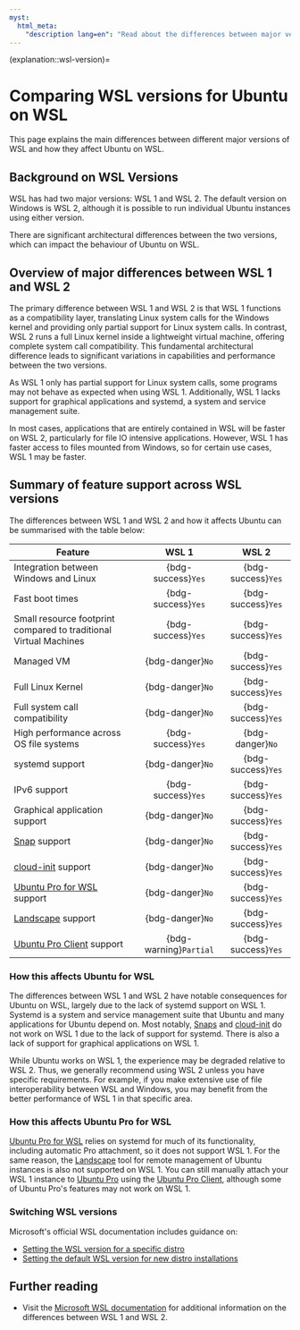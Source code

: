 ```yaml
---
myst:
  html_meta:
    "description lang=en": "Read about the differences between major versions of WSL, such as WSL 1 and WSL 2, and how it affects Ubuntu on WSL."
---
```


(explanation::wsl-version)=
# Comparing WSL versions for Ubuntu on WSL

This page explains the main differences between different major versions of WSL and how they affect Ubuntu on WSL.

## Background on WSL Versions

WSL has had two major versions: WSL 1 and WSL 2. The default version on Windows is WSL 2, although it is possible to run individual Ubuntu instances using either version.

There are significant architectural differences between the two versions, which can impact the behaviour of Ubuntu on WSL.

## Overview of major differences between WSL 1 and WSL 2

The primary difference between WSL 1 and WSL 2 is that WSL 1 functions as a compatibility layer, translating Linux system calls for the Windows kernel and providing only partial support for Linux system calls. In contrast, WSL 2 runs a full Linux kernel inside a lightweight virtual machine, offering complete system call compatibility. This fundamental architectural difference leads to significant variations in capabilities and performance between the two versions.

As WSL 1 only has partial support for Linux system calls, some programs may not behave as expected when using WSL 1. Additionally, WSL 1 lacks support for graphical applications and systemd, a system and service management suite.

In most cases, applications that are entirely contained in WSL will be faster on WSL 2, particularly for file IO intensive applications. However, WSL 1 has faster access to files mounted from Windows, so for certain use cases, WSL 1 may be faster.

## Summary of feature support across WSL versions

The differences between WSL 1 and WSL 2 and how it affects Ubuntu can be summarised with the table below:

| Feature                                                               |         WSL 1          |       WSL 2        |
| --------------------------------------------------------------------- | :--------------------: | :----------------: |
| Integration between Windows and Linux                                 |   {bdg-success}`Yes`   | {bdg-success}`Yes` |
| Fast boot times                                                       |   {bdg-success}`Yes`   | {bdg-success}`Yes` |
| Small resource footprint compared to traditional Virtual Machines     |   {bdg-success}`Yes`   | {bdg-success}`Yes` |
| Managed VM                                                            |    {bdg-danger}`No`    | {bdg-success}`Yes` |
| Full Linux Kernel                                                     |    {bdg-danger}`No`    | {bdg-success}`Yes` |
| Full system call compatibility                                        |    {bdg-danger}`No`    | {bdg-success}`Yes` |
| High performance across OS file systems                               |   {bdg-success}`Yes`   |  {bdg-danger}`No`  |
| systemd support                                                       |    {bdg-danger}`No`    | {bdg-success}`Yes` |
| IPv6 support                                                          |   {bdg-success}`Yes`   | {bdg-success}`Yes` |
| Graphical application support                                         |    {bdg-danger}`No`    | {bdg-success}`Yes` |
| [Snap](https://snapcraft.io/) support                                 |    {bdg-danger}`No`    | {bdg-success}`Yes` |
| [cloud-init](https://cloud-init.io/) support                          |    {bdg-danger}`No`    | {bdg-success}`Yes` |
| [Ubuntu Pro for WSL](../tutorials/getting-started-with-up4w/) support |    {bdg-danger}`No`    | {bdg-success}`Yes` |
| [Landscape](ref::landscape-client) support                            |    {bdg-danger}`No`    | {bdg-success}`Yes` |
| [Ubuntu Pro Client](ref::ubuntu-pro-client) support                   | {bdg-warning}`Partial` | {bdg-success}`Yes` |

### How this affects Ubuntu for WSL

The differences between WSL 1 and WSL 2 have notable consequences for Ubuntu on WSL, largely due to the lack of systemd support on WSL 1. Systemd is a system and service management suite that Ubuntu and many applications for Ubuntu depend on. Most notably, [Snaps](https://snapcraft.io/) and [cloud-init](https://cloud-init.io/) do not work on WSL 1 due to the lack of support for systemd. There is also a lack of support for graphical applications on WSL 1.

While Ubuntu works on WSL 1, the experience may be degraded relative to WSL 2. Thus, we generally recommend using WSL 2 unless you have specific requirements. For example, if you make extensive use of file interoperability between WSL and Windows, you may benefit from the better performance of WSL 1 in that specific area.

### How this affects Ubuntu Pro for WSL

[Ubuntu Pro for WSL](../tutorials/getting-started-with-up4w/) relies on systemd for much of its functionality, including automatic Pro attachment, so it does not support WSL 1. For the same reason, the [Landscape](ref::landscape-client) tool for remote management of Ubuntu instances is also not supported on WSL 1. You can still manually attach your WSL 1 instance to [Ubuntu Pro](https://documentation.ubuntu.com/pro/) using the [Ubuntu Pro Client](ref::ubuntu-pro-client), although some of Ubuntu Pro's features may not work on WSL 1.

### Switching WSL versions

Microsoft's official WSL documentation includes guidance on:

* [Setting the WSL version for a specific distro](https://learn.microsoft.com/en-us/windows/wsl/basic-commands#set-wsl-version-to-1-or-2)
* [Setting the default WSL version for new distro installations](https://learn.microsoft.com/en-us/windows/wsl/basic-commands#set-default-wsl-version)

## Further reading

- Visit the [Microsoft WSL documentation](https://learn.microsoft.com/en-us/windows/wsl/compare-versions) for additional information on the differences between WSL 1 and WSL 2.
